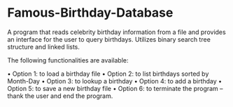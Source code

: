 # Famous-Birthday-Database
A program that reads celebrity birthday information from a file and provides an interface for the user to query birthdays. Utilizes binary search tree structure and linked lists.

The following functionalities are available:

• Option 1: to load a birthday file 
• Option 2: to list birthdays sorted by Month-Day 
• Option 3: to lookup a birthday 
• Option 4: to add a birthday 
• Option 5: to save a new birthday file 
• Option 6: to terminate the program – thank the user and end the program.
